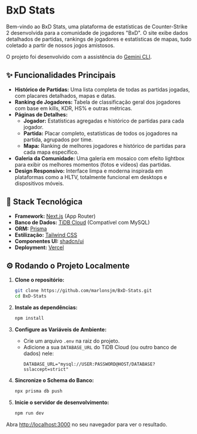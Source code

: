# BxD Stats

Bem-vindo ao BxD Stats, uma plataforma de estatísticas de Counter-Strike 2 desenvolvida para a comunidade de jogadores "BxD". O site exibe dados detalhados de partidas, rankings de jogadores e estatísticas de mapas, tudo coletado a partir de nossos jogos amistosos.

O projeto foi desenvolvido com a assistência do [Gemini CLI](https://google.com).

## ✨ Funcionalidades Principais

- **Histórico de Partidas:** Uma lista completa de todas as partidas jogadas, com placares detalhados, mapas e datas.
- **Ranking de Jogadores:** Tabela de classificação geral dos jogadores com base em kills, KDR, HS% e outras métricas.
- **Páginas de Detalhes:**
  - **Jogador:** Estatísticas agregadas e histórico de partidas para cada jogador.
  - **Partida:** Placar completo, estatísticas de todos os jogadores na partida, agrupados por time.
  - **Mapa:** Ranking de melhores jogadores e histórico de partidas para cada mapa específico.
- **Galeria da Comunidade:** Uma galeria em mosaico com efeito lightbox para exibir os melhores momentos (fotos e vídeos) das partidas.
- **Design Responsivo:** Interface limpa e moderna inspirada em plataformas como a HLTV, totalmente funcional em desktops e dispositivos móveis.

## 🚀 Stack Tecnológica

- **Framework:** [Next.js](https://nextjs.org/) (App Router)
- **Banco de Dados:** [TiDB Cloud](https://tidb.cloud/) (Compatível com MySQL)
- **ORM:** [Prisma](https://www.prisma.io/)
- **Estilização:** [Tailwind CSS](https://tailwindcss.com/)
- **Componentes UI:** [shadcn/ui](https://ui.shadcn.com/)
- **Deployment:** [Vercel](https://vercel.com/)

## ⚙️ Rodando o Projeto Localmente

1.  **Clone o repositório:**
    ```bash
    git clone https://github.com/marlonsjm/BxD-Stats.git
    cd BxD-Stats
    ```

2.  **Instale as dependências:**
    ```bash
    npm install
    ```

3.  **Configure as Variáveis de Ambiente:**
    - Crie um arquivo `.env` na raiz do projeto.
    - Adicione a sua `DATABASE_URL` do TiDB Cloud (ou outro banco de dados) nele:
      ```
      DATABASE_URL="mysql://USER:PASSWORD@HOST/DATABASE?sslaccept=strict"
      ```

4.  **Sincronize o Schema do Banco:**
    ```bash
    npx prisma db push
    ```

5.  **Inicie o servidor de desenvolvimento:**
    ```bash
    npm run dev
    ```

Abra [http://localhost:3000](http://localhost:3000) no seu navegador para ver o resultado.
